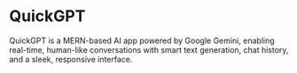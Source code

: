 # QuickGPT
QuickGPT is a MERN-based AI app powered by Google Gemini, enabling real-time, human-like conversations with smart text generation, chat history, and a sleek, responsive interface.
